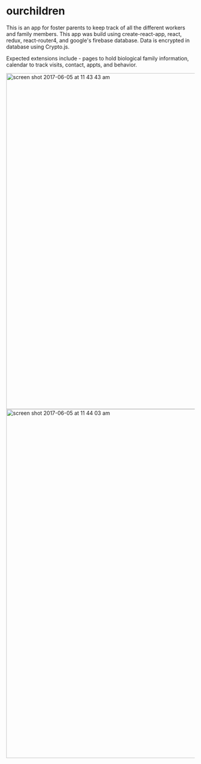 # ourchildren
This is an app for foster parents to keep track of all the different workers and family members.
This app was build using create-react-app, react, redux, react-router4, and google's firebase database. 
Data is encrypted in database using Crypto.js.

Expected extensions include - pages to hold biological family information, calendar to track visits, contact, appts, and behavior.


<img width="897" alt="screen shot 2017-06-05 at 11 43 43 am" src="https://cloud.githubusercontent.com/assets/24981999/26795835/57c87490-49e4-11e7-828d-5a3c00440962.png">
<img width="932" alt="screen shot 2017-06-05 at 11 44 03 am" src="https://cloud.githubusercontent.com/assets/24981999/26795846/6295262a-49e4-11e7-9eef-0ff86a56543f.png">
